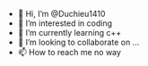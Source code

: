 - 👋 Hi, I’m @Duchieu1410
- 👀 I’m interested in coding
- 🌱 I’m currently learning c++
- 💞️ I’m looking to collaborate on ...
- 📫 How to reach me no way

<!---
Duchieu1410/Duchieu1410 is a ✨ special ✨ repository because its `README.md` (this file) appears on your GitHub profile.
You can click the Preview link to take a look at your changes.
--->
